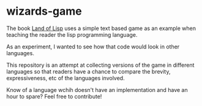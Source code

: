 wizards-game
============

The book [Land of Lisp](http://landoflisp.com/) uses a simple text based game as an example when teaching the reader the lisp programming language. 

As an experiment, I wanted to see how that code would look in other languages. 

This repository is an attempt at collecting versions of the game in different languages so that readers have a chance to compare the brevity, expressiveness, etc of the languages involved. 

Know of a language wchih doesn't have an implementation and have an hour to spare? Feel free to contribute!



